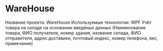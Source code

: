 # WareHouse
Название проекта: WareHouse
Используемые технологии: WPF
Учёт товара на складе на основании введёных данных 
(Наименование товара, ФИО получателя, номер здания, название склада, ФИО отправителя, адрес доставики, почтовый индекс, номер телефона, вес, примечание)
